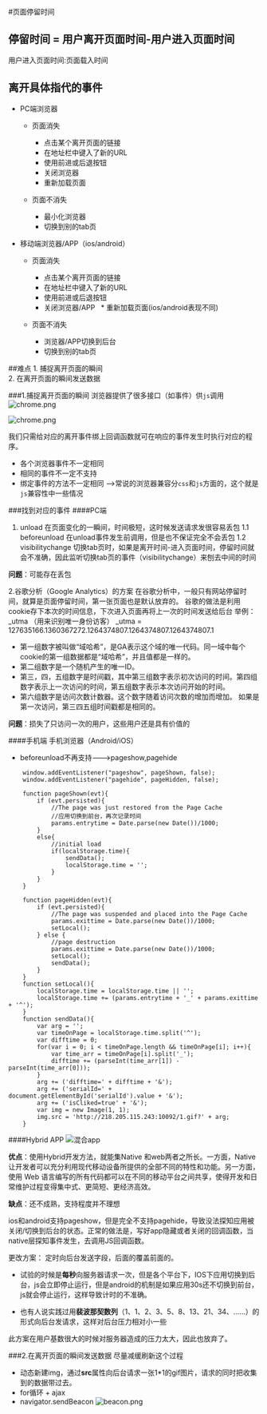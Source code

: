 #页面停留时间

## 停留时间 = 用户离开页面时间-用户进入页面时间
用户进入页面时间:页面载入时间

## 离开具体指代的事件
* PC端浏览器
	* 页面消失
  		* 点击某个离开页面的链接
   		* 在地址栏中键入了新的URL
   		* 使用前进或后退按钮
   		* 关闭浏览器
   		* 重新加载页面

	* 页面不消失
  		* 最小化浏览器
		* 切换到别的tab页
		
* 移动端浏览器/APP（ios/android）

	* 页面消失
	
		* 点击某个离开页面的链接
   		* 在地址栏中键入了新的URL
   		* 使用前进或后退按钮
   		* 关闭浏览器/APP
   		* 重新加载页面(ios/android表现不同)
	
	* 页面不消失
	
		* 浏览器/APP切换到后台
		* 切换到别的tab页
		
##难点
	1. 捕捉离开页面的瞬间	
	2. 在离开页面的瞬间发送数据

###1.捕捉离开页面的瞬间
浏览器提供了很多接口（如事件）供`js`调用
![chrome.png](http://7i7h07.com1.z0.glb.clouddn.com/image/github/web-analytics/chrome.png)

![chrome.png](http://7i7h07.com1.z0.glb.clouddn.com/image/github/web-analytics/firefox.png)

我们只需给对应的离开事件绑上回调函数就可在响应的事件发生时执行对应的程序。

* 各个浏览器事件不一定相同
* 相同的事件不一定不支持
* 绑定事件的方法不一定相同
-->常说的浏览器兼容分`css`和`js`方面的，这个就是`js`兼容性中一些情况

###找到对应的事件 
####PC端
1. unload
在页面变化的一瞬间，时间极短，这时候发送请求发很容易丢包
1.1 beforeunload
在unload事件发生前调用，但是也不保证完全不会丢包
1.2 visibilitychange
切换tab页时，如果是离开时间-进入页面时间，停留时间就会不准确，因此监听切换tab页的事件（visibilitychange）来刨去中间的时间

**问题**：可能存在丢包

2.谷歌分析（Google Analytics）的方案
在谷歌分析中，一般只有网站停留时间，就算是页面停留时间，第一张页面也是默认放弃的。
谷歌的做法是利用cookie存下本次的时间信息，下次进入页面再将上一次的时间发送给后台
举例：
_utma （用来识别唯一身份访客）
_utma = 127635166.1360367272.1264374807.1264374807.1264374807.1

* 第一组数字被叫做“域哈希”，是GA表示这个域的唯一代码。同一域中每个cookie的第一组数据都是“域哈希”，并且值都是一样的。
* 第二组数字是一个随机产生的唯一ID。
* 第三，四，五组数字是时间戳，其中第三组数字表示初次访问的时间。第四组数字表示上一次访问的时间，第五组数字表示本次访问开始的时间。
* 第六组数字是访问次数计数器。这个数字随着访问次数的增加而增加。
如果是第一次访问，第三四五组时间戳都是相同的。

**问题**：损失了只访问一次的用户，这些用户还是具有价值的

####手机端
手机浏览器（Android/iOS）

* beforeunload不再支持--->pageshow,pagehide
```
	window.addEventListener("pageshow", pageShown, false);
    window.addEventListener("pagehide", pageHidden, false);
   
    function pageShown(evt){
        if (evt.persisted){
        	//The page was just restored from the Page Cache
			//应用切换到前台，再次记录时间
        	params.entrytime = Date.parse(new Date())/1000;
        }
        else{
        	//initial load
        	if(localStorage.time){
        		sendData();
        		localStorage.time = '';
        	}
        }
    }

    function pageHidden(evt){
        if (evt.persisted){
        	//The page was suspended and placed into the Page Cache
        	params.exittime = Date.parse(new Date())/1000;
        	setLocal();
        } else {
        	//page destruction
        	params.exittime = Date.parse(new Date())/1000;
        	setLocal();
        	sendData();
        }
    }
	function setLocal(){
    	localStorage.time = localStorage.time || '';
		localStorage.time += (params.entrytime + '_' + params.exittime + '^');
    }
    function sendData(){
    	var arg = '';
    	var timeOnPage = localStorage.time.split('^');
    	var difftime = 0;
    	for(var i = 0; i < timeOnPage.length && timeOnPage[i]; i++){
    		var time_arr = timeOnPage[i].split('_');
    		difftime += (parseInt(time_arr[1]) - parseInt(time_arr[0]));
		}
    	arg += ('difftime=' + difftime + '&');
    	arg += ('serialId=' + document.getElementById('serialId').value + '&');
    	arg += ('isCliked=true' + '&');
    	var img = new Image(1, 1);
        img.src = 'http://218.205.115.243:10092/1.gif?' + arg;
    }
```

####Hybrid APP
![混合app](http://7i7h07.com1.z0.glb.clouddn.com/image/github/web-analytics/hybrid-app.png)

**优点**：使用Hybrid开发方法，就能集Native 和web两者之所长。一方面，Native 让开发者可以充分利用现代移动设备所提供的全部不同的特性和功能。另一方面，使用 Web 语言编写的所有代码都可以在不同的移动平台之间共享，使得开发和日常维护过程变得集中式、更简短、更经济高效。

**缺点**：还不成熟，支持程度并不理想

ios和android支持pageshow，但是完全不支持pagehide，导致没法探知应用被关闭/切换到后台的状态。正常的做法是，写好app隐藏或者关闭的回调函数，当native层探知事件发生，去调用JS回调函数。

更改方案：
定时向后台发送字段，后面的覆盖前面的。

- 试验的时候是**每秒**向服务器请求一次，但是各个平台下，IOS下应用切换到后台，js会立即停止运行，但是android的机制是如果应用30s还不切换到前台，js就会停止运行，这样导致计时的不准确。

- 也有人说实践过用**裴波那契数列**（1、1、2、3、5、8、13、21、34、……）的形式向后台发请求，这样对后台压力相对小一些

此方案在用户基数很大的时候对服务器造成的压力太大，因此也放弃了。

###2.在离开页面的瞬间发送数据
尽量减缓刷新这个过程
 - 动态新建img，通过**src**属性向后台请求一张1*1的gif图片，请求的同时把收集到的数据带过去。
 - for循环 + ajax
 - navigator.sendBeacon
 ![beacon.png](http://7i7h07.com1.z0.glb.clouddn.com/image/github/web-analytics/beacon.png)
